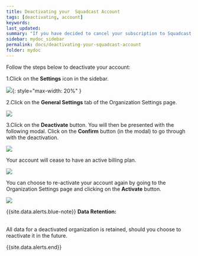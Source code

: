 ```yaml
---
title: Deactivating your  Squadcast Account
tags: [deactivating, account]
keywords: 
last_updated: 
summary: "If you have decided to cancel your subscription to Squadcast, this document will help you understand how to do so"
sidebar: mydoc_sidebar
permalink: docs/deactivating-your-squadcast-account
folder: mydoc
---
```


Follow the steps below to deactivate your account:

1.Click on the **Settings** icon in the sidebar.  

![](images/deactivate_1.png){: style="max-width: 20%" }

2.Click on the **General Settings** tab of the Organization Settings page.

![](images/deactivate_2.png)

3.Click on the **Deactivate** button. You will then be presented with the following modal. Click on the **Confirm** button (in the modal) to go through with the deactivation.

![](images/deactivate_3.png)

Your account will cease to have an active billing plan. 

![](images/deactivate_4.png)

You can choose to re-activate your account again by going to the Organization Settings page and clicking on the **Activate** button.

![](images/deactivate_5.png)

{{site.data.alerts.blue-note}}
<b>Data Retention: </b>
<br/><br/><p>All data for a deactivated organization is retained, should you choose to reactivate it in the future.</p>
{{site.data.alerts.end}}